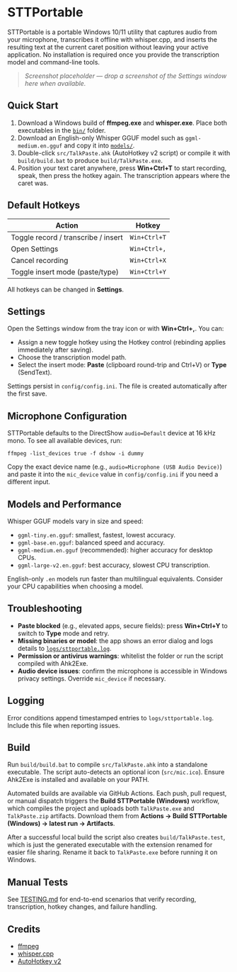 # STTPortable

STTPortable is a portable Windows 10/11 utility that captures audio from your microphone, transcribes it offline with whisper.cpp, and inserts the resulting text at the current caret position without leaving your active application. No installation is required once you provide the transcription model and command-line tools.

> _Screenshot placeholder — drop a screenshot of the Settings window here when available._

## Quick Start

1. Download a Windows build of **ffmpeg.exe** and **whisper.exe**. Place both executables in the [`bin/`](bin/) folder.
2. Download an English-only Whisper GGUF model such as `ggml-medium.en.gguf` and copy it into [`models/`](models/).
3. Double-click `src/TalkPaste.ahk` (AutoHotkey v2 script) or compile it with `build/build.bat` to produce `build/TalkPaste.exe`.
4. Position your text caret anywhere, press **Win+Ctrl+T** to start recording, speak, then press the hotkey again. The transcription appears where the caret was.

## Default Hotkeys

| Action | Hotkey |
| --- | --- |
| Toggle record / transcribe / insert | `Win+Ctrl+T` |
| Open Settings | `Win+Ctrl+,` |
| Cancel recording | `Win+Ctrl+X` |
| Toggle insert mode (paste/type) | `Win+Ctrl+Y` |

All hotkeys can be changed in **Settings**.

## Settings

Open the Settings window from the tray icon or with **Win+Ctrl+,**. You can:

- Assign a new toggle hotkey using the Hotkey control (rebinding applies immediately after saving).
- Choose the transcription model path.
- Select the insert mode: **Paste** (clipboard round-trip and Ctrl+V) or **Type** (SendText).

Settings persist in `config/config.ini`. The file is created automatically after the first save.

## Microphone Configuration

STTPortable defaults to the DirectShow `audio=Default` device at 16 kHz mono. To see all available devices, run:

```
ffmpeg -list_devices true -f dshow -i dummy
```

Copy the exact device name (e.g., `audio=Microphone (USB Audio Device)`) and paste it into the `mic_device` value in `config/config.ini` if you need a different input.

## Models and Performance

Whisper GGUF models vary in size and speed:

- `ggml-tiny.en.gguf`: smallest, fastest, lowest accuracy.
- `ggml-base.en.gguf`: balanced speed and accuracy.
- `ggml-medium.en.gguf` (recommended): higher accuracy for desktop CPUs.
- `ggml-large-v2.en.gguf`: best accuracy, slowest CPU transcription.

English-only `.en` models run faster than multilingual equivalents. Consider your CPU capabilities when choosing a model.

## Troubleshooting

- **Paste blocked** (e.g., elevated apps, secure fields): press **Win+Ctrl+Y** to switch to **Type** mode and retry.
- **Missing binaries or model**: the app shows an error dialog and logs details to [`logs/sttportable.log`](logs/).
- **Permission or antivirus warnings**: whitelist the folder or run the script compiled with Ahk2Exe.
- **Audio device issues**: confirm the microphone is accessible in Windows privacy settings. Override `mic_device` if necessary.

## Logging

Error conditions append timestamped entries to `logs/sttportable.log`. Include this file when reporting issues.

## Build

Run `build/build.bat` to compile `src/TalkPaste.ahk` into a standalone executable. The script auto-detects an optional icon (`src/mic.ico`). Ensure Ahk2Exe is installed and available on your PATH.

Automated builds are available via GitHub Actions. Each push, pull request, or manual dispatch triggers the **Build STTPortable (Windows)** workflow, which compiles the project and uploads both `TalkPaste.exe` and `TalkPaste.zip` artifacts. Download them from **Actions → Build STTPortable (Windows) → latest run → Artifacts**.

After a successful local build the script also creates `build/TalkPaste.test`, which is just the generated executable with the extension renamed for easier file sharing. Rename it back to `TalkPaste.exe` before running it on Windows.

## Manual Tests

See [TESTING.md](TESTING.md) for end-to-end scenarios that verify recording, transcription, hotkey changes, and failure handling.

## Credits

- [ffmpeg](https://ffmpeg.org/)
- [whisper.cpp](https://github.com/ggerganov/whisper.cpp)
- [AutoHotkey v2](https://www.autohotkey.com/v2/)
